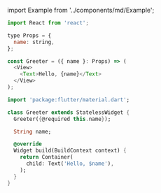 import Example from '../components/md/Example';

<Example reactnative>

```js
import React from 'react';

type Props = {
  name: string,
};

const Greeter = ({ name }: Props) => (
  <View>
    <Text>Hello, {name}</Text>
  </View>
);
```

</Example>

<Example flutter>

```dart
import 'package:flutter/material.dart';

class Greeter extends StatelessWidget {
  Greeter({@required this.name});

  String name;

  @override
  Widget build(BuildContext context) {
    return Container(
      child: Text('Hello, $name'),
    );
  }
}
```

</Example>

